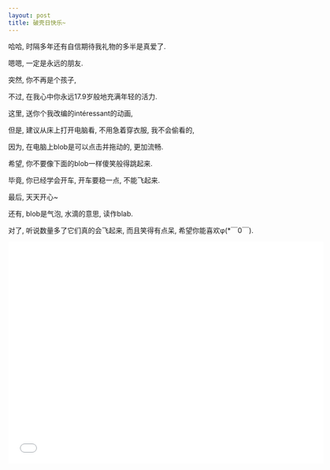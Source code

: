 ```yaml
---
layout: post
title: 破壳日快乐~
---
```


哈哈, 时隔多年还有自信期待我礼物的多半是真爱了.

嗯嗯, 一定是永远的朋友.

突然, 你不再是个孩子,

不过, 在我心中你永远17.9岁般地充满年轻的活力.

这里, 送你个我改编的intéressant的动画,

但是, 建议从床上打开电脑看, 不用急着穿衣服, 我不会偷看的,

因为, 在电脑上blob是可以点击并拖动的, 更加流畅.

希望, 你不要像下面的blob一样傻笑般得跳起来.

毕竟, 你已经学会开车, 开车要稳一点, 不能飞起来.

最后, 天天开心~

还有, blob是气泡, 水滴的意思, 读作blаb.

对了, 听说数量多了它们真的会飞起来, 而且笑得有点呆, 希望你能喜欢φ(*￣0￣).

<iframe src="blob.html" height="450" width="640" frameborder="0" scrolling="no">
   Your browser dosen't support iframes.
</iframe>
